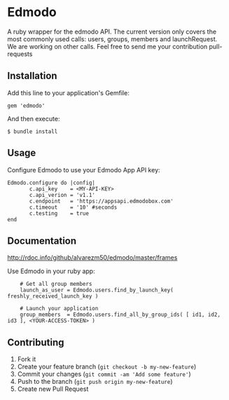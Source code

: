 # Edmodo
A ruby wrapper for the edmodo API.
The current version only covers the most commonly used calls: users, groups, members and launchRequest.
We are working on other calls. Feel free to send me your contribution pull-requests

## Installation

Add this line to your application's Gemfile:

    gem 'edmodo'

And then execute:

    $ bundle install

## Usage

Configure Edmodo to use your Edmodo App API key:

    Edmodo.configure do |config|
           c.api_key    = <MY-API-KEY>
           c.api_verion = 'v1.1'
           c.endpoint   = 'https://appsapi.edmodobox.com'
           c.timeout    = '10' #seconds
           c.testing    = true
    end

## Documentation

http://rdoc.info/github/alvarezm50/edmodo/master/frames

Use Edmodo in your ruby app:
```
    # Get all group members
    launch_as_user = Edmodo.users.find_by_launch_key( freshly_received_launch_key )

    # Launch your application
    group_members  = Edmodo.users.find_all_by_group_ids( [ id1, id2, id3 ], <YOUR-ACCESS-TOKEN> )
```

## Contributing
1. Fork it
2. Create your feature branch (`git checkout -b my-new-feature`)
3. Commit your changes (`git commit -am 'Add some feature'`)
4. Push to the branch (`git push origin my-new-feature`)
5. Create new Pull Request

